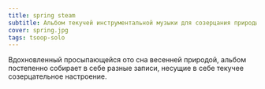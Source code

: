```yaml
---
title: spring steam
subtitle: Альбом текучей инструментальной музыки для созерцания природы
cover: spring.jpg
tags: tsoop-solo
---
```


Вдохновленный просыпающейся ото сна весенней природой, альбом постепенно собирает в себе разные записи, несущие в себе текучее созерцательное настроение.
